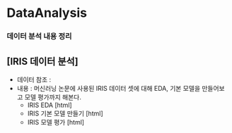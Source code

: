 # DataAnalysis
### 데이터 분석 내용 정리

## [IRIS 데이터 분석]
  * 데이터 참조 :
  * 내용 : 머신러닝 논문에 사용된 IRIS 데이터 셋에 대해 EDA, 기본 모델을 만들어보고 모델 평가까지 해본다.
    * IRIS EDA [html]
    * IRIS 기본 모델 만들기 [html]
    * IRIS 모델 평가 [html]
